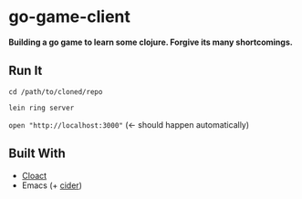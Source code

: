 # go-game-client

__Building a go game to learn some clojure. Forgive its many shortcomings.__


## Run It

`cd /path/to/cloned/repo`

`lein ring server`

`open "http://localhost:3000"` (<- should happen automatically)



## Built With
- [Cloact](https://github.com/holmsand/cloact)
- Emacs (+ [cider](https://github.com/clojure-emacs/cider))
